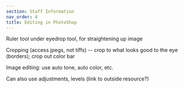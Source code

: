 ```yaml
---
section: Staff Information
nav_order: 4
title: Editing in PhotoShop
---
```


Ruler tool under eyedrop tool, for straightening up image 

Cropping (access jpegs, not tiffs) -- crop to what looks good to the eye (borders); crop out color bar 

Image editing: use auto tone, auto color, etc.  

Can also use adjustments, levels (link to outside resource?) 